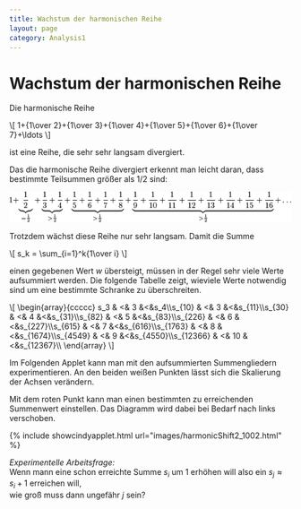 ```yaml
---
title: Wachstum der harmonischen Reihe
layout: page
category: Analysis1
---
```


# Wachstum der harmonischen Reihe

Die harmonische Reihe

\\[
1+{1\over 2}+{1\over 3}+{1\over 4}+{1\over 5}+{1\over 6}+{1\over 7}+\ldots
\\]

ist eine Reihe, die sehr sehr langsam divergiert.

Das die harmonische Reihe divergiert erkennt man leicht daran,
dass bestimmte Teilsummen größer als $1/2$ sind:

![](images/latex_underbrace.png)

<!--
\\[
1+\underbrace{1\over 2}_{= {1\over 2}}+\underbrace{ {1\over 3}+{1\over 4}}_{> {1\over 2}}+\underbrace{ {1\over 5}+{1\over 6}+{1\over 7}+{1\over 8}}_{> {1\over 2}}+\underbrace{ {1\over 9}+{1\over 10}+{1\over 11}+{1\over 12}+{1\over 13}+{1\over 14}+{1\over 15}+{1\over 16}}_{> {1\over 2}}+\ldots
\\]
-->

Trotzdem wächst diese Reihe nur sehr langsam. Damit die Summe

\\[
s_k =
\sum_{i=1}^k{1\over i}
\\]

einen gegebenen Wert $w$ übersteigt, müssen in der Regel sehr viele Werte aufsummiert werden.
Die folgende Tabelle zeigt, wieviele Werte notwendig sind um eine bestimmte Schranke zu überschreiten.

\\[
\begin{array}{ccccc}
s_3 & <& 3 &<&s_4\\\\s_{10} & <& 3 &<&s_{11}\\\\s_{30} & <& 4 &<&s_{31}\\\\s_{82} & <& 5 &<&s_{83}\\\\s_{226} & <& 6 &<&s_{227}\\\\s_{615} & <& 7 &<&s_{616}\\\\s_{1763} & <& 8 &<&s_{1674}\\\\s_{4549} & <& 9 &<&s_{4550}\\\\s_{12366} & <& 10 &<&s_{12367}\\\\
\end{array}
\\]


Im Folgenden Applet kann man mit den aufsummierten Summengliedern experimentieren.
An den beiden weißen Punkten lässt sich die Skalierung der Achsen verändern.

Mit dem roten Punkt kann man einen bestimmten zu erreichenden Summenwert einstellen.
Das Diagramm wird dabei bei Bedarf nach links verschoben.

{% include showcindyapplet.html url="images/harmonicShift2_1002.html" %}


*Experimentelle Arbeitsfrage:* <br>
Wenn mann eine schon erreichte Summe $s_i$ um $1$ erhöhen will also
ein $s_j\approx s_i+1$ erreichen will,<br>
wie groß muss dann ungefähr $j$ sein?
